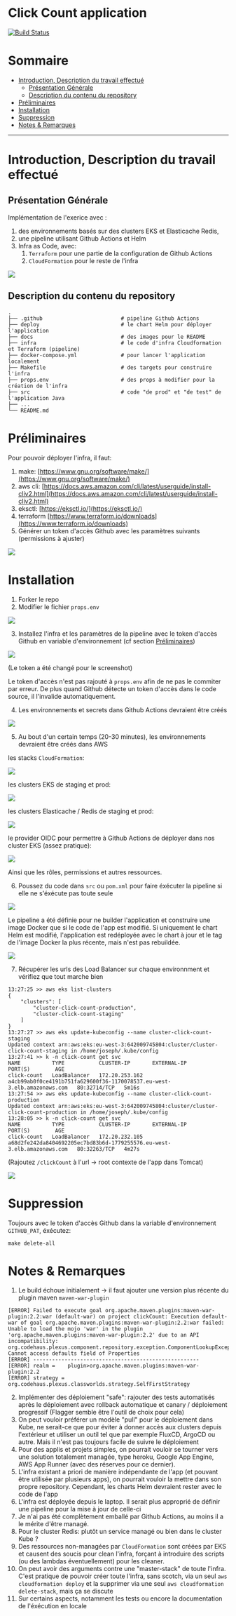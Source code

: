 # Click Count application

[![Build Status](https://travis-ci.org/xebia-france/click-count.svg)](https://travis-ci.org/xebia-france/click-count)

Sommaire
=================

<!--ts-->

- [Introduction, Description du travail effectué](#introduction)
   * [Présentation Générale](#présentation-générale)
   * [Description du contenu du repository](#description-du-contenu-du-repository)
- [Préliminaires](#préliminaires)
- [Installation](#installation)
- [Suppression](#suppression)
- [Notes & Remarques](#notes--remarques)

---

# Introduction, Description du travail effectué

## Présentation Générale

Implémentation de l'exerice avec :

1. des environnements basés sur des clusters EKS et Elasticache Redis, 
2. une pipeline utilisant Github Actions et Helm
3. Infra as Code, avec: 
   1. `Terraform` pour une partie de la configuration de Github Actions
   2. `CloudFormation` pour le reste de l'infra

![](docs/schema.png)

## Description du contenu du repository


```shell
.
├── .github                         # pipeline Github Actions
├── deploy                          # le chart Helm pour déployer l'application
├── docs                            # des images pour le README
├── infra                           # le code d'infra Cloudformation et Terraform (pipeline)
├── docker-compose.yml              # pour lancer l'application localement
├── Makefile                        # des targets pour construire l'infra
├── props.env                       # des props à modifier pour la création de l'infra
├── src                             # code "de prod" et "de test" de l'application Java
├── ...
└── README.md

```

# Préliminaires

Pour pouvoir déployer l'infra, il faut:
1. make: [https://www.gnu.org/software/make/](https://www.gnu.org/software/make/)
2. aws cli: [https://docs.aws.amazon.com/cli/latest/userguide/install-cliv2.html](https://docs.aws.amazon.com/cli/latest/userguide/install-cliv2.html)
3. eksctl: [https://eksctl.io/](https://eksctl.io/)
4. terraform [https://www.terraform.io/downloads](https://www.terraform.io/downloads)
5. Générer un token d'accès Github avec les paramètres suivants (permissions à ajuster)

![](docs/1.1-schema.png)

# Installation

1. Forker le repo
2. Modifier le fichier `props.env` 

![](docs/1-schema.png)

3. Installez l'infra et les paramètres de la pipeline avec le token d'accès Github en variable d'environnement (cf section [Préliminaires](#Préliminaires)) 

![](docs/1.2-schema.png)

(Le token a été changé pour le screenshot)

Le token d'accès n'est pas rajouté à `props.env` afin de ne pas le commiter par erreur. De plus quand Github détecte un token d'accès dans le code source, il l'invalide automatiquement.

4. Les environnements et secrets dans Github Actions devraient être créés

![](docs/1.3-schema.png)

5. Au bout d'un certain temps (20-30 minutes), les environnements devraient être créés dans AWS

les stacks `CloudFormation`:

![](docs/1.5-schema.png)

les clusters EKS de staging et prod:

![](docs/1.6-schema.png)

les clusters Elasticache / Redis de staging et prod:

![](docs/1.7-schema.png)

le provider OIDC pour permettre à Github Actions de déployer dans nos cluster EKS (assez pratique):

![](docs/1.8-schema.png)

Ainsi que les rôles, permissions et autres ressources.

6. Poussez du code dans `src` ou `pom.xml` pour faire éxécuter la pipeline si elle ne s'éxécute pas toute seule

![](docs/1.9-schema.png)

Le pipeline a été définie pour ne builder l'application et construire une image Docker que si le code de l'app est modifié.
Si uniquement le chart Helm est modifié, l'application est redéployée avec le chart à jour et le tag de l'image Docker la plus récente, mais n'est pas rebuildée.  

![](docs/1.10-schema.png)

7. Récupérer les urls des Load Balancer sur chaque environnment et vérifiez que tout marche bien

```shell
13:27:25 >> aws eks list-clusters 
{
    "clusters": [
        "cluster-click-count-production",
        "cluster-click-count-staging"
    ]
}
13:27:27 >> aws eks update-kubeconfig --name cluster-click-count-staging
Updated context arn:aws:eks:eu-west-3:642009745804:cluster/cluster-click-count-staging in /home/joseph/.kube/config
13:27:41 >> k -n click-count get svc
NAME          TYPE           CLUSTER-IP       EXTERNAL-IP                                                               PORT(S)        AGE
click-count   LoadBalancer   172.20.253.162   a4cb99ab0f0ce4191b751fa629600f36-1170078537.eu-west-3.elb.amazonaws.com   80:32714/TCP   5m16s
13:27:54 >> aws eks update-kubeconfig --name cluster-click-count-production
Updated context arn:aws:eks:eu-west-3:642009745804:cluster/cluster-click-count-production in /home/joseph/.kube/config
13:28:05 >> k -n click-count get svc
NAME          TYPE           CLUSTER-IP       EXTERNAL-IP                                                               PORT(S)        AGE
click-count   LoadBalancer   172.20.232.105   a68d2fe242da8404692205ec7bd83b6d-1779255576.eu-west-3.elb.amazonaws.com   80:32263/TCP   4m27s

```

(Rajoutez `/clickCount` à l'url -> root contexte de l'app dans Tomcat)

![](docs/1.11-schema.png)

# Suppression

Toujours avec le token d'accès Github dans la variable d'environnement `GITHUB_PAT`, éxécutez:

```shell
make delete-all
```

# Notes & Remarques

1. Le build échoue initialement -> il faut ajouter une version plus récente du plugin maven `maven-war-plugin`

```log
[ERROR] Failed to execute goal org.apache.maven.plugins:maven-war-plugin:2.2:war (default-war) on project clickCount: Execution default-war of goal org.apache.maven.plugins:maven-war-plugin:2.2:war failed: Unable to load the mojo 'war' in the plugin 'org.apache.maven.plugins:maven-war-plugin:2.2' due to an API incompatibility: org.codehaus.plexus.component.repository.exception.ComponentLookupException: Cannot access defaults field of Properties
[ERROR] -----------------------------------------------------
[ERROR] realm =    plugin>org.apache.maven.plugins:maven-war-plugin:2.2
[ERROR] strategy = org.codehaus.plexus.classworlds.strategy.SelfFirstStrategy
```

2. Implémenter des déploiement "safe": rajouter des tests automatisés après le déploiement avec rollback automatique et canary / déploiement progressif (Flagger semble être l'outil de choix pour cela)
3. On peut vouloir préférer un modèle "pull" pour le déploiement dans Kube, ne serait-ce que pour éviter à donner accès aux clusters depuis l'extérieur et utiliser un outil tel que par exemple FluxCD, ArgoCD ou autre. Mais il n'est pas toujours facile de suivre le déploiement
4. Pour des applis et projets simples, on pourrait vouloir se tourner vers une solution totalement managée, type heroku, Google App Engine, AWS App Runner (avec des réserves pour ce dernier).
5. L'infra existant a priori de manière indépendante de l'app (et pouvant être utilisée par plusieurs apps), on pourrait vouloir la mettre dans son propre repository. Cependant, les charts Helm devraient rester avec le code de l'app
6. L'infra est déployée depuis le laptop. Il serait plus approprié de définir une pipeline pour la mise à jour de celle-ci
7. Je n'ai pas été complètement emballé par Github Actions, au moins il a le mérite d'être managé.
8. Pour le cluster Redis: plutôt un service managé ou bien dans le cluster Kube ?
9. Des ressources non-managées par `CloudFormation` sont créées par EKS et causent des soucis pour clean l'infra, forçant à introduire des scripts (ou des lambdas éventuellement) pour les cleaner.
10. On peut avoir des arguments contre une "master-stack" de toute l'infra. C'est pratique de pouvoir créer toute l'infra, sans scotch, via un seul `aws cloudformation deploy` et la supprimer via une seul `aws cloudformation delete-stack`, mais ça se discute  
11. Sur certains aspects, notamment les tests ou encore la documentation de l'éxécution en locale
